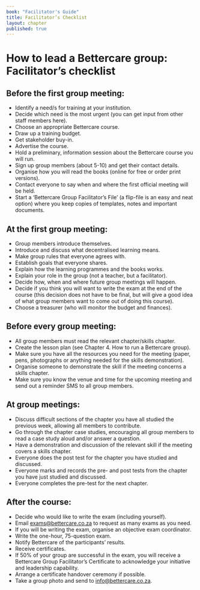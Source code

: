 ```yaml
---
book: "Facilitator's Guide"
title: Facilitator’s Checklist
layout: chapter
published: true
---
```


# How to lead a Bettercare group: Facilitator’s checklist

## Before the first group meeting:

* Identify a need/s for training at your institution.
* Decide which need is the most urgent (you can get input from other staff members here).
* Choose an appropriate Bettercare course.
* Draw up a training budget.
* Get stakeholder buy-in.
* Advertise the course.
* Hold a preliminary, information session about the Bettercare course you will run.
* Sign up group members (about 5-10) and get their contact details.
* Organise how you will read the books (online for free or order print versions).
* Contact everyone to say when and where the first official meeting will be held.
* Start a ‘Bettercare Group Facilitator’s File’ (a flip-file is an easy and neat option) where you keep copies of templates, notes and important documents.

## At the first group meeting:

* Group members introduce themselves.
* Introduce and discuss what decentralised learning means.
* Make group rules that everyone agrees with.
* Establish goals that everyone shares.
* Explain how the learning programmes and the books works.
* Explain your role in the group (not a teacher, but a facilitator).
* Decide how, when and where future group meetings will happen.
* Decide if you think you will want to write the exam at the end of the course (this decision does not have to be final, but will give a good idea of what group members want to come out of doing this course).
* Choose a treasurer (who will monitor the budget and finances).

## Before every group meeting:

* All group members must read the relevant chapter/skills chapter.
* Create the lesson plan (see Chapter 4. How to run a Bettercare group).
* Make sure you have all the resources you need for the meeting (paper, pens, photographs or anything needed for the skills demonstration).
* Organise someone to demonstrate the skill if the meeting concerns a skills chapter.
* Make sure you know the venue and time for the upcoming meeting and send out a reminder SMS to all group members.

## At group meetings:

* Discuss difficult sections of the chapter you have all studied the previous week, allowing all members to contribute.
* Go through the chapter case studies, encouraging all group members to read a case study aloud and/or answer a question.
* Have a demonstration and discussion of the relevant skill if the meeting covers a skills  chapter.
* Everyone does the post test for the chapter you have studied and discussed.
* Everyone marks and records the pre- and post tests from the chapter you have just studied and discussed.
* Everyone completes the pre-test for the next chapter.


## After the course:

* Decide who would like to write the exam (including yourself).
* Email exams@bettercare.co.za to request as many exams as you need.
* If you will be writing the exam, organise an objective exam coordinator.
* Write the one-hour, 75-question exam.
* Notify Bettercare of the participants’ results.
* Receive certificates.
* If 50% of your group are successful in the exam, you will receive a Bettercare Group Facilitator’s Certificate to acknowledge your initiative and leadership capability.
* Arrange a certificate handover ceremony if possible.
* Take a group photo and send to info@bettercare.co.za.